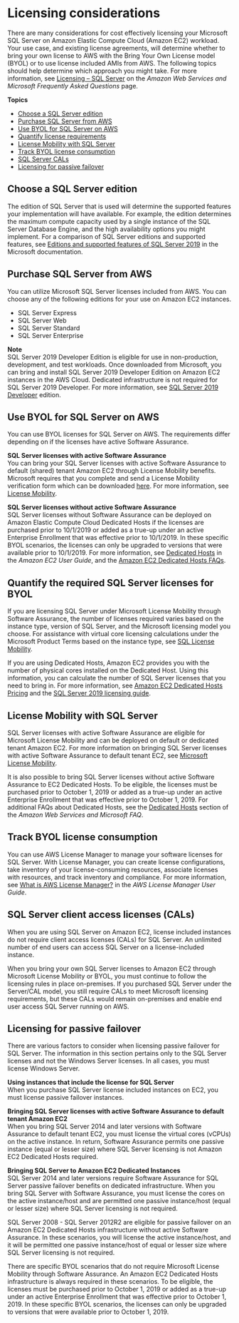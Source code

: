 # Licensing considerations<a name="sql-server-on-ec2-licensing-considerations"></a>

There are many considerations for cost effectively licensing your Microsoft SQL Server on Amazon Elastic Compute Cloud \(Amazon EC2\) workload\. Your use case, and existing license agreements, will determine whether to bring your own license to AWS with the Bring Your Own License model \(BYOL\) or to use license included AMIs from AWS\. The following topics should help determine which approach you might take\. For more information, see [Licensing – SQL Server](http://aws.amazon.com/windows/faq/#licensing-sql-q) on the *Amazon Web Services and Microsoft Frequently Asked Questions* page\.

**Topics**
+ [Choose a SQL Server edition](#sql-server-on-ec2-licensing-considerations-editions)
+ [Purchase SQL Server from AWS](#sql-server-on-ec2-licensing-considerations-purchasing)
+ [Use BYOL for SQL Server on AWS](#sql-server-on-ec2-licensing-considerations-byol)
+ [Quantify license requirements](#sql-server-on-ec2-licensing-considerations-quantify)
+ [License Mobility with SQL Server](#sql-server-on-ec2-licensing-considerations-mobility)
+ [Track BYOL license consumption](#sql-server-on-ec2-licensing-considerations-track)
+ [SQL Server CALs](#sql-server-on-ec2-licensing-considerations-cals)
+ [Licensing for passive failover](#sql-server-on-ec2-licensing-considerations-failover)

## Choose a SQL Server edition<a name="sql-server-on-ec2-licensing-considerations-editions"></a>

The edition of SQL Server that is used will determine the supported features your implementation will have available\. For example, the edition determines the maximum compute capacity used by a single instance of the SQL Server Database Engine, and the high availability options you might implement\. For a comparison of SQL Server editions and supported features, see [Editions and supported features of SQL Server 2019](https://docs.microsoft.com/en-us/sql/sql-server/editions-and-components-of-sql-server-2019?view=sql-server-ver16) in the Microsoft documentation\.

## Purchase SQL Server from AWS<a name="sql-server-on-ec2-licensing-considerations-purchasing"></a>

You can utilize Microsoft SQL Server licenses included from AWS\. You can choose any of the following editions for your use on Amazon EC2 instances\.
+ SQL Server Express
+ SQL Server Web
+ SQL Server Standard
+ SQL Server Enterprise

**Note**  
SQL Server 2019 Developer Edition is eligible for use in non\-production, development, and test workloads\. Once downloaded from Microsoft, you can bring and install SQL Server 2019 Developer Edition on Amazon EC2 instances in the AWS Cloud\. Dedicated infrastructure is not required for SQL Server 2019 Developer\. For more information, see [SQL Server 2019 Developer](https://www.microsoft.com/en-us/sql-server/sql-server-downloads) edition\.

## Use BYOL for SQL Server on AWS<a name="sql-server-on-ec2-licensing-considerations-byol"></a>

You can use BYOL licenses for SQL Server on AWS\. The requirements differ depending on if the licenses have active Software Assurance\.

**SQL Server licenses with active Software Assurance**  
You can bring your SQL Server licenses with active Software Assurance to default \(shared\) tenant Amazon EC2 through License Mobility benefits\. Microsoft requires that you complete and send a License Mobility verification form which can be downloaded [here](https://www.microsoft.com/en-us/licensing/licensing-programs/software-assurance-license-mobility?activetab=software-assurance-license-mobility-pivot%3aprimaryr2)\. For more information, see [License Mobility](http://aws.amazon.com/windows/resources/licensemobility/)\.

**SQL Server licenses without active Software Assurance**  
SQL Server licenses without Software Assurance can be deployed on Amazon Elastic Compute Cloud Dedicated Hosts if the licenses are purchased prior to 10/1/2019 or added as a true\-up under an active Enterprise Enrollment that was effective prior to 10/1/2019\. In these specific BYOL scenarios, the licenses can only be upgraded to versions that were available prior to 10/1/2019\. For more information, see [Dedicated Hosts](https://docs.aws.amazon.com/AWSEC2/latest/UserGuide/dedicated-hosts-overview.html) in the *Amazon EC2 User Guide*, and the [Amazon EC2 Dedicated Hosts FAQs](http://aws.amazon.com/ec2/dedicated-hosts/faqs/)\.

## Quantify the required SQL Server licenses for BYOL<a name="sql-server-on-ec2-licensing-considerations-quantify"></a>

If you are licensing SQL Server under Microsoft License Mobility through Software Assurance, the number of licenses required varies based on the instance type, version of SQL Server, and the Microsoft licensing model you choose\. For assistance with virtual core licensing calculations under the Microsoft Product Terms based on the instance type, see [SQL License Mobility](http://aws.amazon.com/windows/resources/licensemobility/sql/)\.

If you are using Dedicated Hosts, Amazon EC2 provides you with the number of physical cores installed on the Dedicated Host\. Using this information, you can calculate the number of SQL Server licenses that you need to bring in\. For more information, see [Amazon EC2 Dedicated Hosts Pricing](http://aws.amazon.com/ec2/dedicated-hosts/pricing/#host-configuration) and the [SQL Server 2019 licensing guide](https://download.microsoft.com/download/6/6/0/66078040-86d8-4f6e-b0c5-e9919bbcb537/SQL%20Server%202019%20Licensing%20guide.pdf)\.

## License Mobility with SQL Server<a name="sql-server-on-ec2-licensing-considerations-mobility"></a>

SQL Server licenses with active Software Assurance are eligible for Microsoft License Mobility and can be deployed on default or dedicated tenant Amazon EC2\. For more information on bringing SQL Server licenses with active Software Assurance to default tenant EC2, see [Microsoft License Mobility](http://aws.amazon.com/windows/resources/licensemobility/)\.

It is also possible to bring SQL Server licenses without active Software Assurance to EC2 Dedicated Hosts\. To be eligible, the licenses must be purchased prior to October 1, 2019 or added as a true\-up under an active Enterprise Enrollment that was effective prior to October 1, 2019\. For additional FAQs about Dedicated Hosts, see the [Dedicated Hosts](http://aws.amazon.com/windows/faq/#dedicated-hosts) section of the *Amazon Web Services and Microsoft FAQ*\.

## Track BYOL license consumption<a name="sql-server-on-ec2-licensing-considerations-track"></a>

You can use AWS License Manager to manage your software licenses for SQL Server\. With License Manager, you can create license configurations, take inventory of your license\-consuming resources, associate licenses with resources, and track inventory and compliance\. For more information, see [What is AWS License Manager?](https://docs.aws.amazon.com/license-manager/latest/userguide/license-manager.html) in the *AWS License Manager User Guide*\.

## SQL Server client access licenses \(CALs\)<a name="sql-server-on-ec2-licensing-considerations-cals"></a>

When you are using SQL Server on Amazon EC2, license included instances do not require client access licenses \(CALs\) for SQL Server\. An unlimited number of end users can access SQL Server on a license\-included instance\.

When you bring your own SQL Server licenses to Amazon EC2 through Microsoft License Mobility or BYOL, you must continue to follow the licensing rules in place on\-premises\. If you purchased SQL Server under the Server/CAL model, you still require CALs to meet Microsoft licensing requirements, but these CALs would remain on\-premises and enable end user access SQL Server running on AWS\.

## Licensing for passive failover<a name="sql-server-on-ec2-licensing-considerations-failover"></a>

There are various factors to consider when licensing passive failover for SQL Server\. The information in this section pertains only to the SQL Server licenses and not the Windows Server licenses\. In all cases, you must license Windows Server\.

**Using instances that include the license for SQL Server**  
When you purchase SQL Server license included instances on EC2, you must license passive failover instances\.

**Bringing SQL Server licenses with active Software Assurance to default tenant Amazon EC2**  
When you bring SQL Server 2014 and later versions with Software Assurance to default tenant EC2, you must license the virtual cores \(vCPUs\) on the active instance\. In return, Software Assurance permits one passive instance \(equal or lesser size\) where SQL Server licensing is not Amazon EC2 Dedicated Hosts required\.

**Bringing SQL Server to Amazon EC2 Dedicated Instances**  
SQL Server 2014 and later versions require Software Assurance for SQL Server passive failover benefits on dedicated infrastructure\. When you bring SQL Server with Software Assurance, you must license the cores on the active instance/host and are permitted one passive instance/host \(equal or lesser size\) where SQL Server licensing is not required\.

SQL Server 2008 \- SQL Server 2012R2 are eligible for passive failover on an Amazon EC2 Dedicated Hosts infrastructure without active Software Assurance\. In these scenarios, you will license the active instance/host, and it will be permitted one passive instance/host of equal or lesser size where SQL Server licensing is not required\.

There are specific BYOL scenarios that do not require Microsoft License Mobility through Software Assurance\. An Amazon EC2 Dedicated Hosts infrastructure is always required in these scenarios\. To be eligible, the licenses must be purchased prior to October 1, 2019 or added as a true\-up under an active Enterprise Enrollment that was effective prior to October 1, 2019\. In these specific BYOL scenarios, the licenses can only be upgraded to versions that were available prior to October 1, 2019\. 